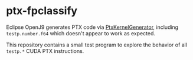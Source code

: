 # ptx-fpclassify

Eclipse OpenJ9 generates PTX code via
[PtxKernelGenerator](https://github.com/eclipse/openj9/blob/master/jcl/src/openj9.gpu/share/classes/com/ibm/gpu/PtxKernelGenerator.java),
including `testp.number.f64` which doesn't appear to work as expected.

This repository contains a small test program to explore the behavior
of all `testp.*` CUDA PTX instructions.
